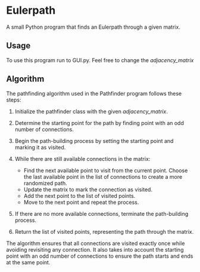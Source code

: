 # Eulerpath
A small Python program that finds an  Eulerpath through a given matrix.

## Usage
To use this program run to GUI.py. Feel free to change the _adjacency_matrix_

## Algorithm
The pathfinding algorithm used in the Pathfinder program follows these steps:

1. Initialize the pathfinder class with the given _adjacency_matrix_.

2. Determine the starting point for the path by finding point with an odd number of connections.

3. Begin the path-building process by setting the starting point and marking it as visited.

4. While there are still available connections in the matrix:

    - Find the next available point to visit from the current point. Choose the last available point in the list of connections to create a more randomized path.
    - Update the matrix to mark the connection as visited.
    - Add the next point to the list of visited points.
    - Move to the next point and repeat the process.
5. If there are no more available connections, terminate the path-building process.

6. Return the list of visited points, representing the path through the matrix.

The algorithm ensures that all connections are visited exactly once while avoiding revisiting any connection. It also takes into account the starting point with an odd number of connections to ensure the path starts and ends at the same point.